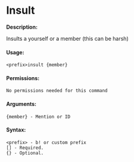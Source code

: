 # Insult

**Description:**

Insults a yourself or a member (this can be harsh)

#### Usage:

```
<prefix>insult {member}
```

#### Permissions:

```
No permissions needed for this command
```

#### Arguments:

```
{member} - Mention or ID
```

#### Syntax:

```
<prefix> - b! or custom prefix
[] - Required.
{} - Optional.
```
